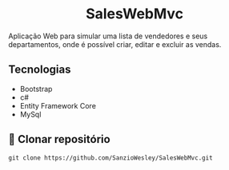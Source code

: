 <h1 align="center"> SalesWebMvc</h1>

Aplicação Web para simular uma lista de vendedores e seus departamentos, onde é possível criar, editar e excluir as vendas.

## Tecnologias

 - Bootstrap
 - c#
 - Entity Framework Core
 - MySql

## :floppy_disk: Clonar repositório

```git clone https://github.com/SanzioWesley/SalesWebMvc.git```
